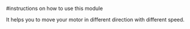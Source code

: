 #instructions on how to use this module

It helps you to move your motor in different direction with different speed.